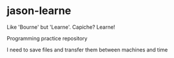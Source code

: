 # jason-learne
Like 'Bourne' but 'Learne'. Capiche? Learne!

Programming practice repository

I need to save files and transfer them between machines and time
